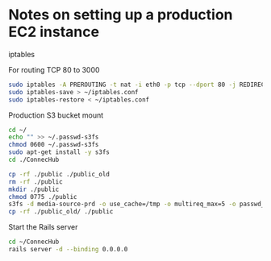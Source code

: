 # Notes on setting up a production EC2 instance

iptables

For routing TCP 80 to 3000

```bash
sudo iptables -A PREROUTING -t nat -i eth0 -p tcp --dport 80 -j REDIRECT --to-port 8080
sudo iptables-save > ~/iptables.conf
sudo iptables-restore < ~/iptables.conf
```

Production S3 bucket mount

```bash
cd ~/
echo "" >> ~/.passwd-s3fs
chmod 0600 ~/.passwd-s3fs
sudo apt-get install -y s3fs
cd ./ConnecHub

cp -rf ./public ./public_old
rm -rf ./public
mkdir ./public
chmod 0775 ./public
s3fs -d media-source-prd -o use_cache=/tmp -o multireq_max=5 -o passwd_file=/home/ubuntu/.passwd-s3fs /home/ubuntu/ConnecHub/public
cp -rf ./public_old/ ./public
```

Start the Rails server

```bash
cd ~/ConnecHub
rails server -d --binding 0.0.0.0
```